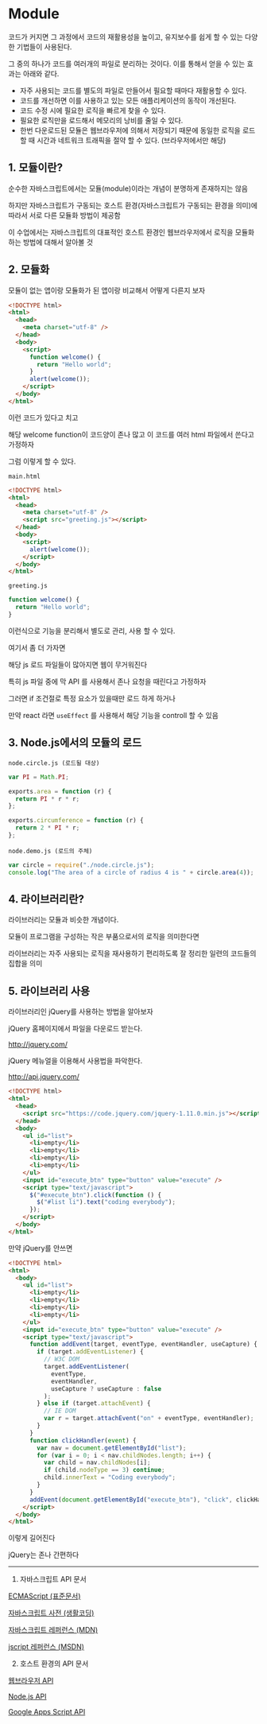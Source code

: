 # Module

코드가 커지면 그 과정에서 코드의 재활용성을 높이고, 유지보수를 쉽게 할 수 있는 다양한 기법들이 사용된다.

그 중의 하나가 코드를 여러개의 파일로 분리하는 것이다. 이를 통해서 얻을 수 있는 효과는 아래와 같다.

- 자주 사용되는 코드를 별도의 파일로 만들어서 필요할 때마다 재활용할 수 있다.
- 코드를 개선하면 이를 사용하고 있는 모든 애플리케이션의 동작이 개선된다.
- 코드 수정 시에 필요한 로직을 빠르게 찾을 수 있다.
- 필요한 로직만을 로드해서 메모리의 낭비를 줄일 수 있다.
- 한번 다운로드된 모듈은 웹브라우저에 의해서 저장되기 때문에 동일한 로직을 로드 할 때 시간과 네트워크 트래픽을 절약 할 수 있다. (브라우저에서만 해당)

## 1. 모듈이란?

순수한 자바스크립트에서는 모듈(module)이라는 개념이 분명하게 존재하지는 않음

하지만 자바스크립트가 구동되는 호스트 환경(자바스크립트가 구동되는 환경을 의미)에 따라서 서로 다른 모듈화 방법이 제공함

이 수업에서는 자바스크립트의 대표적인 호스트 환경인 웹브라우저에서 로직을 모듈화하는 방법에 대해서 알아볼 것

## 2. 모듈화

모듈이 없는 앱이랑 모듈화가 된 앱이랑 비교해서 어떻게 다른지 보자

```html
<!DOCTYPE html>
<html>
  <head>
    <meta charset="utf-8" />
  </head>
  <body>
    <script>
      function welcome() {
        return "Hello world";
      }
      alert(welcome());
    </script>
  </body>
</html>
```

이런 코드가 있다고 치고

해당 welcome function이 코드양이 존나 많고 이 코드를 여러 html 파일에서 쓴다고 가정하자

그럼 이렇게 할 수 있다.

`main.html`

```html
<!DOCTYPE html>
<html>
  <head>
    <meta charset="utf-8" />
    <script src="greeting.js"></script>
  </head>
  <body>
    <script>
      alert(welcome());
    </script>
  </body>
</html>
```

`greeting.js`

```js
function welcome() {
  return "Hello world";
}
```

이런식으로 기능을 분리해서 별도로 관리, 사용 할 수 있다.

여기서 좀 더 가자면

해당 js 로드 파일들이 많아지면 웹이 무거워진다

특히 js 파일 중에 막 API 를 사용해서 존나 요청을 때린다고 가정하자

그러면 if 조건절로 특정 요소가 있을때만 로드 하게 하거나

만약 react 라면 `useEffect` 를 사용해서 해당 기능을 controll 할 수 있음

## 3. Node.js에서의 모듈의 로드

`node.circle.js (로드될 대상)`

```js
var PI = Math.PI;

exports.area = function (r) {
  return PI * r * r;
};

exports.circumference = function (r) {
  return 2 * PI * r;
};
```

`node.demo.js (로드의 주체)`

```js
var circle = require("./node.circle.js");
console.log("The area of a circle of radius 4 is " + circle.area(4));
```

## 4. 라이브러리란?

라이브러리는 모듈과 비슷한 개념이다.

모듈이 프로그램을 구성하는 작은 부품으로서의 로직을 의미한다면

라이브러리는 자주 사용되는 로직을 재사용하기 편리하도록 잘 정리한 일련의 코드들의 집합을 의미

## 5. 라이브러리 사용

라이브러리인 jQuery를 사용하는 방법을 알아보자

jQuery 홈페이지에서 파일을 다운로드 받는다.

http://jquery.com/

jQuery 메뉴얼을 이용해서 사용법을 파악한다.

http://api.jquery.com/

```html
<!DOCTYPE html>
<html>
  <head>
    <script src="https://code.jquery.com/jquery-1.11.0.min.js"></script>
  </head>
  <body>
    <ul id="list">
      <li>empty</li>
      <li>empty</li>
      <li>empty</li>
      <li>empty</li>
    </ul>
    <input id="execute_btn" type="button" value="execute" />
    <script type="text/javascript">
      $("#execute_btn").click(function () {
        $("#list li").text("coding everybody");
      });
    </script>
  </body>
</html>
```

만약 jQuery를 안쓰면

```html
<!DOCTYPE html>
<html>
  <body>
    <ul id="list">
      <li>empty</li>
      <li>empty</li>
      <li>empty</li>
      <li>empty</li>
    </ul>
    <input id="execute_btn" type="button" value="execute" />
    <script type="text/javascript">
      function addEvent(target, eventType, eventHandler, useCapture) {
        if (target.addEventListener) {
          // W3C DOM
          target.addEventListener(
            eventType,
            eventHandler,
            useCapture ? useCapture : false
          );
        } else if (target.attachEvent) {
          // IE DOM
          var r = target.attachEvent("on" + eventType, eventHandler);
        }
      }
      function clickHandler(event) {
        var nav = document.getElementById("list");
        for (var i = 0; i < nav.childNodes.length; i++) {
          var child = nav.childNodes[i];
          if (child.nodeType == 3) continue;
          child.innerText = "Coding everybody";
        }
      }
      addEvent(document.getElementById("execute_btn"), "click", clickHandler);
    </script>
  </body>
</html>
```

이렇게 길어진다

jQuery는 존나 간편하다

---

1. 자바스크립트 API 문서

[ECMAScript (표준문서)](http://www.ecma-international.org/publications/standards/Ecma-262.htm)

[자바스크립트 사전 (생활코딩)](http://opentutorials.org/course/50)

[자바스크립트 레퍼런스 (MDN)](https://developer.mozilla.org/en-US/docs/Web/JavaScript/Reference)

[jscript 레퍼런스 (MSDN)](<http://msdn.microsoft.com/ko-kr/library/vstudio/z688wt03(v=vs.100).aspx>)

2. 호스트 환경의 API 문서

[웹브라우저 API](https://developer.mozilla.org/en-US/docs/Web/API)

[Node.js API](http://nodejs.org/api/)

[Google Apps Script API](https://developers.google.com/apps-script/)
